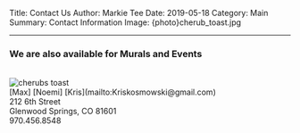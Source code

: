 Title: Contact Us
Author: Markie Tee
Date: 2019-05-18
Category: Main
Summary: Contact Information
Image: {photo}cherub_toast.jpg
<style>.entry-content p { text-align: left; padding-left: 1em; } .entry-content img { max-width: 66%; }</style>
---

### We are also available for Murals and Events
<br/>


<img src="/photos/cherub_toasta.jpg" id="contact-img" alt="cherubs toast">

<br/>
[Max]  
[Noemi]  
[Kris](mailto:Kriskosmowski@gmail.com)

<br/>
212 6th Street<br/>
Glenwood Springs, CO 81601<br/>
970.456.8548
